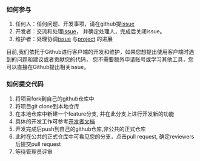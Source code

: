 ### 如何参与 

1. 任何人：任何问题、开发事项，请在github提[issue](https://github.com/blockchain-desktop/hyperledger-fabric-desktop/issues)
2. 开发者：交流和处理[issue](https://github.com/blockchain-desktop/hyperledger-fabric-desktop/issues)，
    并确定处理人，完成后关闭issue。
3. 维护者：处理协调[issue](https://github.com/blockchain-desktop/hyperledger-fabric-desktop/issues)
    与[project](https://github.com/blockchain-desktop/hyperledger-fabric-desktop/projects)
    的进展

目前,我们依托于Github进行客户端的开发和维护，如果您想提出使用客户端时遇到的问题和建议或者贡献您的代码，
您不需要额外申请账号或学习其他工具，您可以直接在Github提出相关issue。

###  如何提交代码

1. 将项目fork到自己的github仓库中
2. 将项目git clone到本地仓库
3. 在本地仓库中新建一个feature分支, 并在此分支上进行开发新的功能
4. 具体的开发工作可参考[开发者文档](coding-guidelines-Zn.md)
5. 开发完成后push到自己的github仓库,非公共的正式仓库
6. 此时在公共的正式仓库中可看见您的分支，点击pull request, 确定reviewers后提交pull request
7. 等待管理员评审

